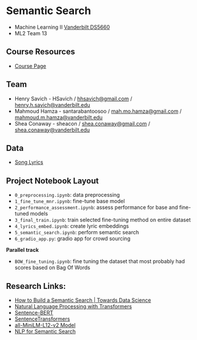 

# Semantic Search

- Machine Learning II [Vanderbilt DS5660](https://hrlblab.github.io/DS5660.html)
- ML2 Team 13

## Course Resources

- [Course Page](https://hrlblab.github.io/DS5660.html)

## Team

- Henry Savich - HSavich / hhsavich@gmail.com / henry.h.savich@vanderbilt.edu
- Mahmoud Hamza - santarabantoosoo / mah.mo.hamza@gmail.com / mahmoud.m.hamza@vanderbilt.edu
- Shea Conaway - sheacon / shea.conaway@gmail.com / shea.conaway@vanderbilt.edu

## Data

- [Song Lyrics](https://www.kaggle.com/datasets/nikhilnayak123/5-million-song-lyrics-dataset)

## Project Notebook Layout

- `0_preprocessing.ipynb`: data preprocessing
- `1_fine_tune_mnr.ipynb`: fine-tune base model
- `2_performance_assessment.ipynb`: assess performance for base and fine-tuned models
- `3_final_train.ipynb`: train selected fine-tuning method on entire dataset
- `4_lyrics_embed.ipynb`: create lyric embeddings
- `5_semantic_search.ipynb`: perform semantic search
- `6_gradio_app.py`: gradio app for crowd sourcing

**Parallel track** 

- `BOW_fine_tuning.ipynb`: fine tuning the dataset that most probably had scores based on Bag Of Words  

## Research Links:   

- [How to Build a Semantic Search | Towards Data Science](https://towardsdatascience.com/how-to-build-a-semantic-search-engine-with-transformers-and-faiss-dcbea307a0e8)
- [Natural Language Processing with Transformers](https://learning.oreilly.com/library/view/natural-language-processing/9781098136789/)
- [Sentence-BERT](https://arxiv.org/abs/1908.10084)
- [SentenceTransformers](https://www.sbert.net/index.html)
- [all-MiniLM-L12-v2 Model](https://huggingface.co/sentence-transformers/all-MiniLM-L12-v2)
- [NLP for Semantic Search](https://www.pinecone.io/learn/fine-tune-sentence-transformers-mnr/)
